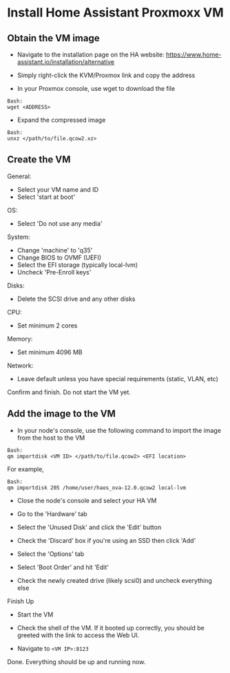 # Install Home Assistant Proxmoxx VM
## Obtain the VM image

- Navigate to the installation page on the HA website: https://www.home-assistant.io/installation/alternative

- Simply right-click the KVM/Proxmox link and copy the address

- In your Proxmox console, use wget to download the file

```
Bash:
wget <ADDRESS>
```

- Expand the compressed image

```
Bash:
unxz </path/to/file.qcow2.xz>
```



## Create the VM

General:
- Select your VM name and ID
- Select 'start at boot'

OS:
- Select 'Do not use any media'

System:
- Change 'machine' to 'q35'
- Change BIOS to OVMF (UEFI)
- Select the EFI storage (typically local-lvm)
- Uncheck 'Pre-Enroll keys'

Disks:
- Delete the SCSI drive and any other disks

CPU:
- Set minimum 2 cores

Memory:
- Set minimum 4096 MB

Network:
- Leave default unless you have special requirements (static, VLAN, etc)


Confirm and finish. Do not start the VM yet.



## Add the image to the VM

- In your node's console, use the following command to import the image from the host to the VM

```
Bash:
qm importdisk <VM ID> </path/to/file.qcow2> <EFI location>
```

For example,

```
Bash:
qm importdisk 205 /home/user/haos_ova-12.0.qcow2 local-lvm
```


- Close the node's console and select your HA VM

- Go to the 'Hardware' tab

- Select the 'Unused Disk' and click the 'Edit' button

- Check the 'Discard' box if you're using an SSD then click 'Add'

- Select the 'Options' tab

- Select 'Boot Order' and hit 'Edit'

- Check the newly created drive (likely scsi0) and uncheck everything else


Finish Up

- Start the VM

- Check the shell of the VM. If it booted up correctly, you should be greeted with the link to access the Web UI.

- Navigate to `<VM IP>:8123`

Done. Everything should be up and running now.